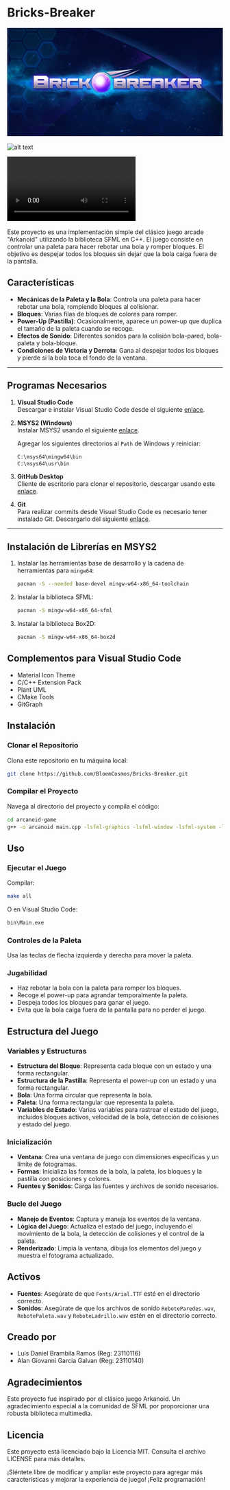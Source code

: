 # Bricks-Breaker

![alt text](H2x1_WiiUDS_BrickBreaker_image1600w.jpg)

![alt text](Captura_de_pantalla_2024-12-12_194806.jpg)

<video controls src="brick_video.mp4" title="Title"></video>

Este proyecto es una implementación simple del clásico juego arcade "Arkanoid" utilizando la biblioteca SFML en C++. El juego consiste en controlar una paleta para hacer rebotar una bola y romper bloques. El objetivo es despejar todos los bloques sin dejar que la bola caiga fuera de la pantalla.

## Características

- **Mecánicas de la Paleta y la Bola**: Controla una paleta para hacer rebotar una bola, rompiendo bloques al colisionar.
- **Bloques**: Varias filas de bloques de colores para romper.
- **Power-Up (Pastilla)**: Ocasionalmente, aparece un power-up que duplica el tamaño de la paleta cuando se recoge.
- **Efectos de Sonido**: Diferentes sonidos para la colisión bola-pared, bola-paleta y bola-bloque.
- **Condiciones de Victoria y Derrota**: Gana al despejar todos los bloques y pierde si la bola toca el fondo de la ventana.

---

## Programas Necesarios

1. **Visual Studio Code**  
    Descargar e instalar Visual Studio Code desde el siguiente [enlace](https://code.visualstudio.com).

2. **MSYS2 (Windows)**  
    Instalar MSYS2 usando el siguiente [enlace](https://www.msys2.org).  

    Agregar los siguientes directorios al `Path` de Windows y reiniciar:
    ```
    C:\msys64\mingw64\bin
    C:\msys64\usr\bin
    ```

3. **GitHub Desktop**  
    Cliente de escritorio para clonar el repositorio, descargar usando este [enlace](https://desktop.github.com).

4. **Git**  
    Para realizar commits desde Visual Studio Code es necesario tener instalado Git. Descargarlo del siguiente [enlace](https://git-scm.com).

---

## Instalación de Librerías en MSYS2

1. Instalar las herramientas base de desarrollo y la cadena de herramientas para `mingw64`:
    ```bash
    pacman -S --needed base-devel mingw-w64-x86_64-toolchain
    ```

2. Instalar la biblioteca SFML:
    ```bash
    pacman -S mingw-w64-x86_64-sfml
    ```

3. Instalar la biblioteca Box2D:
    ```bash
    pacman -S mingw-w64-x86_64-box2d
    ```

## Complementos para Visual Studio Code

- Material Icon Theme
- C/C++ Extension Pack
- Plant UML
- CMake Tools
- GitGraph

## Instalación

### Clonar el Repositorio

Clona este repositorio en tu máquina local:
```bash
git clone https://github.com/BloemCosmos/Bricks-Breaker.git
```

### Compilar el Proyecto

Navega al directorio del proyecto y compila el código:
```bash
cd arcanoid-game
g++ -o arcanoid main.cpp -lsfml-graphics -lsfml-window -lsfml-system -lsfml-audio
```

## Uso

### Ejecutar el Juego

Compilar:
```bash
make all
```

O en Visual Studio Code:
```bash
bin\Main.exe
```

### Controles de la Paleta

Usa las teclas de flecha izquierda y derecha para mover la paleta.

### Jugabilidad

- Haz rebotar la bola con la paleta para romper los bloques.
- Recoge el power-up para agrandar temporalmente la paleta.
- Despeja todos los bloques para ganar el juego.
- Evita que la bola caiga fuera de la pantalla para no perder el juego.

## Estructura del Juego

### Variables y Estructuras

- **Estructura del Bloque**: Representa cada bloque con un estado y una forma rectangular.
- **Estructura de la Pastilla**: Representa el power-up con un estado y una forma rectangular.
- **Bola**: Una forma circular que representa la bola.
- **Paleta**: Una forma rectangular que representa la paleta.
- **Variables de Estado**: Varias variables para rastrear el estado del juego, incluidos bloques activos, velocidad de la bola, detección de colisiones y estado del juego.

### Inicialización

- **Ventana**: Crea una ventana de juego con dimensiones específicas y un límite de fotogramas.
- **Formas**: Inicializa las formas de la bola, la paleta, los bloques y la pastilla con posiciones y colores.
- **Fuentes y Sonidos**: Carga las fuentes y archivos de sonido necesarios.

### Bucle del Juego

- **Manejo de Eventos**: Captura y maneja los eventos de la ventana.
- **Lógica del Juego**: Actualiza el estado del juego, incluyendo el movimiento de la bola, la detección de colisiones y el control de la paleta.
- **Renderizado**: Limpia la ventana, dibuja los elementos del juego y muestra el fotograma actualizado.

## Activos

- **Fuentes**: Asegúrate de que `Fonts/Arial.TTF` esté en el directorio correcto.
- **Sonidos**: Asegúrate de que los archivos de sonido `ReboteParedes.wav`, `RebotePaleta.wav` y `ReboteLadrillo.wav` estén en el directorio correcto.

## Creado por

- Luis Daniel Brambila Ramos (Reg: 23110116)
- Alan Giovanni Garcia Galvan (Reg: 23110140)

## Agradecimientos

Este proyecto fue inspirado por el clásico juego Arkanoid. Un agradecimiento especial a la comunidad de SFML por proporcionar una robusta biblioteca multimedia.

## Licencia

Este proyecto está licenciado bajo la Licencia MIT. Consulta el archivo LICENSE para más detalles.

¡Siéntete libre de modificar y ampliar este proyecto para agregar más características y mejorar la experiencia de juego! ¡Feliz programación!
